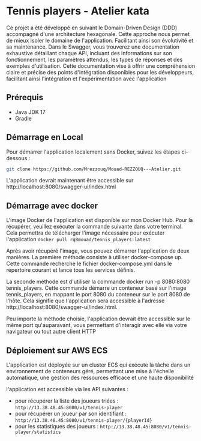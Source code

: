 # Tennis players - Atelier kata

Ce projet a été développé en suivant le Domain-Driven Design (DDD) accompagné d'une architecture hexagonale. Cette
approche nous permet de mieux isoler le domaine de l'application. Facilitant ainsi son évolutivité et sa maintenance.
Dans le Swagger, vous trouverez une documentation exhaustive détaillant chaque API, incluant des informations sur son
fonctionnement, les paramètres attendus, les types de réponses et des exemples d'utilisation. Cette documentation vise à
offrir une compréhension claire et précise des points d'intégration disponibles pour les développeurs, facilitant ainsi
l'intégration et l'expérimentation avec l'application

## Prérequis

- Java JDK 17
- Gradle

## Démarrage en Local

Pour démarrer l'application localement sans Docker, suivez les étapes ci-dessous :

```bash
git clone https://github.com/Mrezzouq/Mouad-REZZOUQ---Atelier.git
```

L'application devrait maintenant être accessible sur http://localhost:8080/swagger-ui/index.html

## Démarrage avec docker

L'image Docker de l'application est disponible sur mon Docker Hub. Pour la récupérer, veuillez exécuter la commande
suivante dans votre terminal. Cela permettra de télécharger l'image nécessaire pour exécuter l'application
``docker pull rq8mouad/tennis_players:latest``

Après avoir récupéré l'image, vous pouvez démarrer l'application de deux manières. La première méthode consiste à
utiliser docker-compose up. Cette commande recherche le fichier docker-compose.yml dans le répertoire courant et lance
tous les services définis.

La seconde méthode est d'utiliser la commande docker run -p 8080:8080 tennis_players. Cette commande démarre un
conteneur basé sur l'image tennis_players, en mappant le port 8080 du conteneur sur le port 8080 de l'hôte. Cela
signifie que l'application sera accessible à l'adresse http://localhost:8080/swagger-ui/index.html.

Peu importe la méthode choisie, l'application devrait être accessible sur le même port qu'auparavant, vous permettant
d'interagir avec elle via votre navigateur ou tout autre client HTTP

## Déploiement sur AWS ECS

L'application est déployée sur un cluster ECS qui exécute la tâche dans un environnement de conteneurs géré, permettant
une mise à l'échelle automatique, une gestion des ressources efficace et une haute disponibilité

l'application est accessible via les API suivantes :

- pour récupérer la liste des joueurs triées :
  ``http://13.38.48.45:8080/v1/tennis-player``
- pour récupérer un joueur par son identifiant :
  ``http://13.38.48.45:8080/v1/tennis-player/{playerId}``
- pour les statistiques des joueurs :
  ``http://13.38.48.45:8080/v1/tennis-player/statistics``